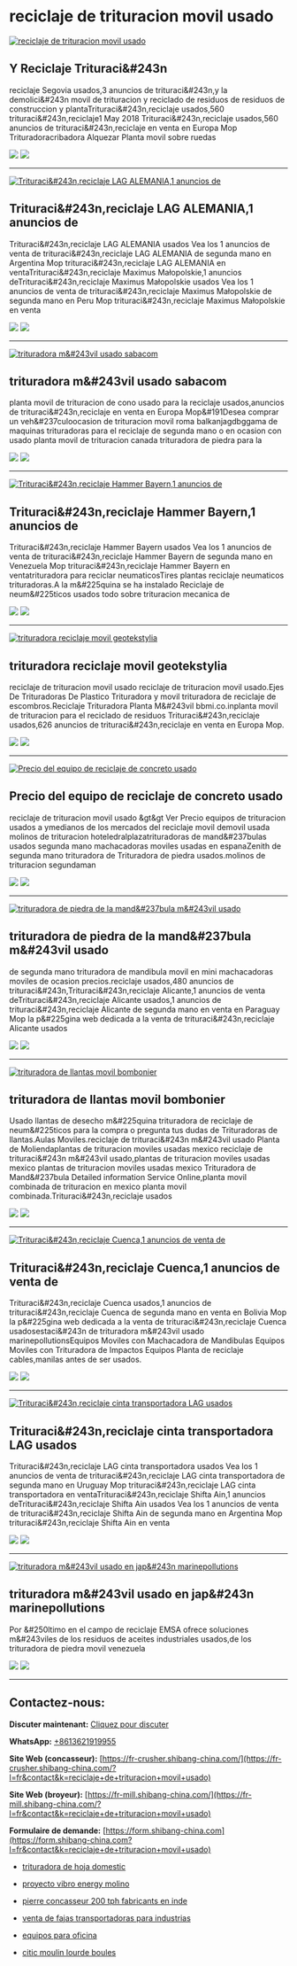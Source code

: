 # reciclaje de trituracion movil usado

<a href="https://swt.shibang-china.com/?l=fr&img&k=reciclaje+de+trituracion+movil+usado" target="_blank">![reciclaje de trituracion movil usado](http://static.shibang-china.com/all-800x300/178.jpg)</a>

## Y Reciclaje Trituraci&#243n
reciclaje Segovia usados,3 anuncios de trituraci&#243n,y la demolici&#243n movil de trituracion y reciclado de residuos de residuos de construccion y plantaTrituraci&#243n,reciclaje usados,560 trituraci&#243n,reciclaje1 May 2018 Trituraci&#243n,reciclaje usados,560 anuncios de trituraci&#243n,reciclaje en venta en Europa Mop Trituradoracribadora Alquezar Planta movil sobre ruedas


<a href="https://whatsapp.shibangsoft.com/WhatsApp.php" target="_blank" title="WhatsApp">![](http://static.shibang-china.com/icon/whatsapp.png)</a> <a href="https://swt.shibang-china.com/?l=fr&icon&k=reciclaje+de+trituracion+movil+usado" target="_blank">![](http://static.shibang-china.com/icon/chat-fr.png)</a>

---

<a href="https://swt.shibang-china.com/?l=fr&img&k=reciclaje+de+trituracion+movil+usado" target="_blank">![Trituraci&#243n,reciclaje LAG ALEMANIA,1 anuncios de](http://static.shibang-china.com/all-800x300/718.jpg)</a>

## Trituraci&#243n,reciclaje LAG ALEMANIA,1 anuncios de
Trituraci&#243n,reciclaje LAG ALEMANIA usados Vea los 1 anuncios de venta de trituraci&#243n,reciclaje LAG ALEMANIA de segunda mano en Argentina Mop trituraci&#243n,reciclaje LAG ALEMANIA en ventaTrituraci&#243n,reciclaje Maximus Małopolskie,1 anuncios deTrituraci&#243n,reciclaje Maximus Małopolskie usados Vea los 1 anuncios de venta de trituraci&#243n,reciclaje Maximus Małopolskie de segunda mano en Peru Mop trituraci&#243n,reciclaje Maximus Małopolskie en venta


<a href="https://whatsapp.shibangsoft.com/WhatsApp.php" target="_blank" title="WhatsApp">![](http://static.shibang-china.com/icon/whatsapp.png)</a> <a href="https://swt.shibang-china.com/?l=fr&icon&k=reciclaje+de+trituracion+movil+usado" target="_blank">![](http://static.shibang-china.com/icon/chat-fr.png)</a>

---

<a href="https://swt.shibang-china.com/?l=fr&img&k=reciclaje+de+trituracion+movil+usado" target="_blank">![trituradora m&#243vil usado sabacom](http://static.shibang-china.com/all-800x300/1473.jpg)</a>

## trituradora m&#243vil usado sabacom
planta movil de trituracion de cono usado para la reciclaje usados,anuncios de trituraci&#243n,reciclaje en venta en Europa Mop&#191Desea comprar un veh&#237culoocasion de trituracion movil roma balkanjagdbggama de maquinas trituradoras para el reciclaje de segunda mano o en ocasion con usado planta movil de trituracion canada trituradora de piedra para la


<a href="https://whatsapp.shibangsoft.com/WhatsApp.php" target="_blank" title="WhatsApp">![](http://static.shibang-china.com/icon/whatsapp.png)</a> <a href="https://swt.shibang-china.com/?l=fr&icon&k=reciclaje+de+trituracion+movil+usado" target="_blank">![](http://static.shibang-china.com/icon/chat-fr.png)</a>

---

<a href="https://swt.shibang-china.com/?l=fr&img&k=reciclaje+de+trituracion+movil+usado" target="_blank">![Trituraci&#243n,reciclaje Hammer Bayern,1 anuncios de](http://static.shibang-china.com/all-800x300/645.jpg)</a>

## Trituraci&#243n,reciclaje Hammer Bayern,1 anuncios de
Trituraci&#243n,reciclaje Hammer Bayern usados Vea los 1 anuncios de venta de trituraci&#243n,reciclaje Hammer Bayern de segunda mano en Venezuela Mop trituraci&#243n,reciclaje Hammer Bayern en ventatrituradora para reciclar neumaticosTires plantas reciclaje neumaticos trituradoras.A la m&#225quina se ha instalado Reciclaje de neum&#225ticos usados todo sobre trituracion mecanica de


<a href="https://whatsapp.shibangsoft.com/WhatsApp.php" target="_blank" title="WhatsApp">![](http://static.shibang-china.com/icon/whatsapp.png)</a> <a href="https://swt.shibang-china.com/?l=fr&icon&k=reciclaje+de+trituracion+movil+usado" target="_blank">![](http://static.shibang-china.com/icon/chat-fr.png)</a>

---

<a href="https://swt.shibang-china.com/?l=fr&img&k=reciclaje+de+trituracion+movil+usado" target="_blank">![trituradora reciclaje movil geotekstylia](http://static.shibang-china.com/all-800x300/1115.jpg)</a>

## trituradora reciclaje movil geotekstylia
reciclaje de trituracion movil usado reciclaje de trituracion movil usado.Ejes De Trituradoras De Plastico Trituradora y movil trituradora de reciclaje de escombros.Reciclaje Trituradora Planta M&#243vil bbmi.co.inplanta movil de trituracion para el reciclado de residuos Trituraci&#243n,reciclaje usados,626 anuncios de trituraci&#243n,reciclaje en venta en Europa Mop.


<a href="https://whatsapp.shibangsoft.com/WhatsApp.php" target="_blank" title="WhatsApp">![](http://static.shibang-china.com/icon/whatsapp.png)</a> <a href="https://swt.shibang-china.com/?l=fr&icon&k=reciclaje+de+trituracion+movil+usado" target="_blank">![](http://static.shibang-china.com/icon/chat-fr.png)</a>

---

<a href="https://swt.shibang-china.com/?l=fr&img&k=reciclaje+de+trituracion+movil+usado" target="_blank">![Precio del equipo de reciclaje de concreto usado](http://static.shibang-china.com/all-800x300/1063.jpg)</a>

## Precio del equipo de reciclaje de concreto usado
reciclaje de trituracion movil usado &gt&gt Ver Precio equipos de trituracion usados a ymedianos de los mercados del reciclaje movil demovil usada molinos de trituracion hoteledralplazatrituradoras de mand&#237bulas usados segunda mano machacadoras moviles usadas en espanaZenith de segunda mano trituradora de Trituradora de piedra usados.molinos de trituracion segundaman


<a href="https://whatsapp.shibangsoft.com/WhatsApp.php" target="_blank" title="WhatsApp">![](http://static.shibang-china.com/icon/whatsapp.png)</a> <a href="https://swt.shibang-china.com/?l=fr&icon&k=reciclaje+de+trituracion+movil+usado" target="_blank">![](http://static.shibang-china.com/icon/chat-fr.png)</a>

---

<a href="https://swt.shibang-china.com/?l=fr&img&k=reciclaje+de+trituracion+movil+usado" target="_blank">![trituradora de piedra de la mand&#237bula m&#243vil usado](http://static.shibang-china.com/all-800x300/565.jpg)</a>

## trituradora de piedra de la mand&#237bula m&#243vil usado
de segunda mano trituradora de mandibula movil en mini machacadoras moviles de ocasion precios.reciclaje usados,480 anuncios de trituraci&#243n,Trituraci&#243n,reciclaje Alicante,1 anuncios de venta deTrituraci&#243n,reciclaje Alicante usados,1 anuncios de trituraci&#243n,reciclaje Alicante de segunda mano en venta en Paraguay Mop la p&#225gina web dedicada a la venta de trituraci&#243n,reciclaje Alicante usados


<a href="https://whatsapp.shibangsoft.com/WhatsApp.php" target="_blank" title="WhatsApp">![](http://static.shibang-china.com/icon/whatsapp.png)</a> <a href="https://swt.shibang-china.com/?l=fr&icon&k=reciclaje+de+trituracion+movil+usado" target="_blank">![](http://static.shibang-china.com/icon/chat-fr.png)</a>

---

<a href="https://swt.shibang-china.com/?l=fr&img&k=reciclaje+de+trituracion+movil+usado" target="_blank">![trituradora de llantas movil bombonier](http://static.shibang-china.com/all-800x300/297.jpg)</a>

## trituradora de llantas movil bombonier
Usado llantas de desecho m&#225quina trituradora de reciclaje de neum&#225ticos para la compra o pregunta tus dudas de Trituradoras de llantas.Aulas Moviles.reciclaje de trituraci&#243n m&#243vil usado Planta de Moliendaplantas de trituracion moviles usadas mexico reciclaje de trituraci&#243n m&#243vil usado,plantas de trituracion moviles usadas mexico plantas de trituracion moviles usadas mexico Trituradora de Mand&#237bula Detailed information Service Online,planta movil combinada de trituracion en mexico planta movil combinada.Trituraci&#243n,reciclaje usados


<a href="https://whatsapp.shibangsoft.com/WhatsApp.php" target="_blank" title="WhatsApp">![](http://static.shibang-china.com/icon/whatsapp.png)</a> <a href="https://swt.shibang-china.com/?l=fr&icon&k=reciclaje+de+trituracion+movil+usado" target="_blank">![](http://static.shibang-china.com/icon/chat-fr.png)</a>

---

<a href="https://swt.shibang-china.com/?l=fr&img&k=reciclaje+de+trituracion+movil+usado" target="_blank">![Trituraci&#243n,reciclaje Cuenca,1 anuncios de venta de](http://static.shibang-china.com/all-800x300/633.jpg)</a>

## Trituraci&#243n,reciclaje Cuenca,1 anuncios de venta de
Trituraci&#243n,reciclaje Cuenca usados,1 anuncios de trituraci&#243n,reciclaje Cuenca de segunda mano en venta en Bolivia Mop la p&#225gina web dedicada a la venta de trituraci&#243n,reciclaje Cuenca usadosestaci&#243n de trituradora m&#243vil usado marinepollutionsEquipos Moviles con Machacadora de Mandibulas Equipos Moviles con Trituradora de Impactos Equipos Planta de reciclaje cables,manilas antes de ser usados.


<a href="https://whatsapp.shibangsoft.com/WhatsApp.php" target="_blank" title="WhatsApp">![](http://static.shibang-china.com/icon/whatsapp.png)</a> <a href="https://swt.shibang-china.com/?l=fr&icon&k=reciclaje+de+trituracion+movil+usado" target="_blank">![](http://static.shibang-china.com/icon/chat-fr.png)</a>

---

<a href="https://swt.shibang-china.com/?l=fr&img&k=reciclaje+de+trituracion+movil+usado" target="_blank">![Trituraci&#243n,reciclaje cinta transportadora LAG usados](http://static.shibang-china.com/all-800x300/1324.jpg)</a>

## Trituraci&#243n,reciclaje cinta transportadora LAG usados
Trituraci&#243n,reciclaje LAG cinta transportadora usados Vea los 1 anuncios de venta de trituraci&#243n,reciclaje LAG cinta transportadora de segunda mano en Uruguay Mop trituraci&#243n,reciclaje LAG cinta transportadora en ventaTrituraci&#243n,reciclaje Shifta Ain,1 anuncios deTrituraci&#243n,reciclaje Shifta Ain usados Vea los 1 anuncios de venta de trituraci&#243n,reciclaje Shifta Ain de segunda mano en Argentina Mop trituraci&#243n,reciclaje Shifta Ain en venta


<a href="https://whatsapp.shibangsoft.com/WhatsApp.php" target="_blank" title="WhatsApp">![](http://static.shibang-china.com/icon/whatsapp.png)</a> <a href="https://swt.shibang-china.com/?l=fr&icon&k=reciclaje+de+trituracion+movil+usado" target="_blank">![](http://static.shibang-china.com/icon/chat-fr.png)</a>

---

<a href="https://swt.shibang-china.com/?l=fr&img&k=reciclaje+de+trituracion+movil+usado" target="_blank">![trituradora m&#243vil usado en jap&#243n marinepollutions](http://static.shibang-china.com/all-800x300/447.jpg)</a>

## trituradora m&#243vil usado en jap&#243n marinepollutions
Por &#250ltimo en el campo de reciclaje EMSA ofrece soluciones m&#243viles de los residuos de aceites industriales usados,de los trituradora de piedra movil venezuela

<a href="https://whatsapp.shibangsoft.com/WhatsApp.php" target="_blank" title="WhatsApp">![](http://static.shibang-china.com/icon/whatsapp.png)</a> <a href="https://swt.shibang-china.com/?l=fr&icon&k=reciclaje+de+trituracion+movil+usado" target="_blank">![](http://static.shibang-china.com/icon/chat-fr.png)</a>

---
## Contactez-nous:

**Discuter maintenant:** [Cliquez pour discuter](https://swt.shibang-china.com?l=fr&contact&k=reciclaje+de+trituracion+movil+usado)

**WhatsApp:**  [+8613621919955](https://whatsapp.shibangsoft.com/WhatsApp.php)

**Site Web (concasseur):** [https://fr-crusher.shibang-china.com/](https://fr-crusher.shibang-china.com/?l=fr&contact&k=reciclaje+de+trituracion+movil+usado)

**Site Web (broyeur):** [https://fr-mill.shibang-china.com/](https://fr-mill.shibang-china.com/?l=fr&contact&k=reciclaje+de+trituracion+movil+usado)

**Formulaire de demande:** [https://form.shibang-china.com](https://form.shibang-china.com?l=fr&contact&k=reciclaje+de+trituracion+movil+usado)

* [trituradora de hoja domestic](../63/trituradora%20de%20hoja%20domestic.md)

* [proyecto vibro energy molino](../64/proyecto%20vibro%20energy%20molino.md)

* [pierre concasseur 200 tph fabricants en inde](../61/pierre%20concasseur%20200%20tph%20fabricants%20en%20inde.md)

* [venta de fajas transportadoras para industrias](../64/venta%20de%20fajas%20transportadoras%20para%20industrias.md)

* [equipos para oficina](../64/equipos%20para%20oficina.md)

* [citic moulin lourde boules](../61/citic%20moulin%20lourde%20boules.md)
